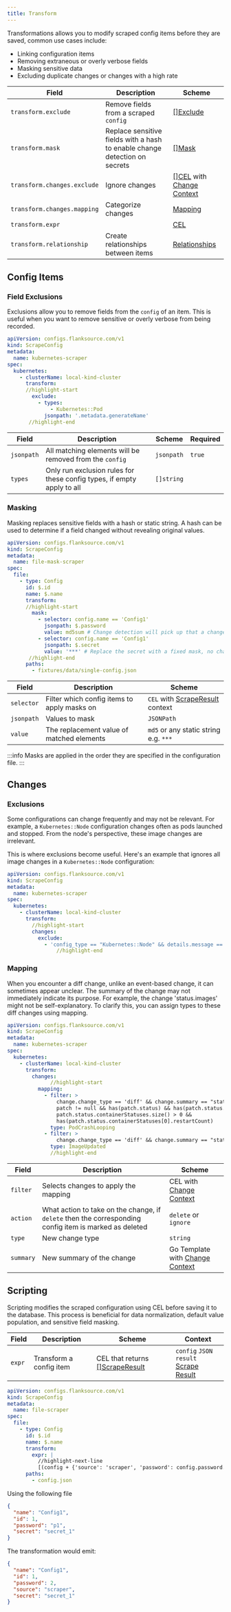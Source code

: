 ```yaml
---
title: Transform
---
```


Transformations allows you to modify scraped config items before they are saved, common use cases include:

- Linking configuration items
- Removing extraneous or overly verbose fields
- Masking sensitive data
- Excluding duplicate changes or changes with a high rate

| Field                       | Description                                                                | Scheme                                                                   |
| --------------------------- | -------------------------------------------------------------------------- | ------------------------------------------------------------------------ |
| `transform.exclude`         | Remove fields from a scraped `config`                                      | [[]Exclude](#field-exclusions)                                           |
| `transform.mask`            | Replace sensitive fields with a hash to enable change detection on secrets | [[]Mask](#masking)                                                       |
| `transform.changes.exclude` | Ignore changes                                                             | [[]CEL](#exclusions) with [Change Context](/reference/config-db/changes) |
| `transform.changes.mapping` | Categorize changes                                                         | [Mapping](#mapping)                                                      |
| `transform.expr`            |                                                                            | [CEL](/reference/scripting/cel)                                          |
| `transform.relationship`    | Create relationships between items                                         | [Relationships](./relationships)                                         |

## Config Items

### Field Exclusions

Exclusions allow you to remove fields from the `config` of an item. This is useful when you want to remove sensitive or overly verbose from being recorded.

```yaml title="kubernetes-exclude-superfluous-fields.yaml"
apiVersion: configs.flanksource.com/v1
kind: ScrapeConfig
metadata:
  name: kubernetes-scraper
spec:
  kubernetes:
    - clusterName: local-kind-cluster
      transform:
      //highlight-start
        exclude:
          - types:
              - Kubernetes::Pod
            jsonpath: '.metadata.generateName'
       //highlight-end
```

| Field      | Description                                                            | Scheme                                            | Required |
| ---------- | ---------------------------------------------------------------------- | ------------------------------------------------- | -------- |
| `jsonpath` | All matching elements will be removed from the `config`                | <CommonLink to="jsonpath">`jsonpath`</CommonLink> | `true`   |
| `types`    | Only run exclusion rules for these config types, if empty apply to all | `[]string`                                        |          |

### Masking

Masking replaces sensitive fields with a hash or static string. A hash can be used to determine if a field changed without revealing original values.

```yaml title="file-mask-scraper.yaml"
apiVersion: configs.flanksource.com/v1
kind: ScrapeConfig
metadata:
  name: file-mask-scraper
spec:
  file:
    - type: Config
      id: $.id
      name: $.name
      transform:
      //highlight-start
        mask:
          - selector: config.name == 'Config1'
            jsonpath: $.password
            value: md5sum # Change detection will pick up that a change has occurred, but not what the change was
          - selector: config.name == 'Config1'
            jsonpath: $.secret
            value: '***' # Replace the secret with a fixed mask, no change detection will be possible
       //highlight-end
      paths:
        - fixtures/data/single-config.json
```

| Field      | Description                                 | Scheme                                                                                                  |
| ---------- | ------------------------------------------- | ------------------------------------------------------------------------------------------------------- |
| `selector` | Filter which config items to apply masks on | <CommonLink to="cel">`CEL`</CommonLink> with [ScrapeResult](/reference/config-db/scrape-result) context |
| `jsonpath` | Values to mask                              | <CommonLink to="jsonpath">`JSONPath`</CommonLink>                                                       |
| `value`    | The replacement value of matched elements   | `md5` or any static string e.g. `***`                                                                   |

:::info
Masks are applied in the order they are specified in the configuration file.
:::

## Changes

### Exclusions

Some configurations can change frequently and may not be relevant. For example, a `Kubernetes::Node` configuration changes often as pods launched and stopped. From the node's perspective, these image changes are irrelevant.

This is where exclusions become useful. Here's an example that ignores all image changes in a `Kubernetes::Node` configuration:

```yaml title="kubernetes-scraper.yaml"
apiVersion: configs.flanksource.com/v1
kind: ScrapeConfig
metadata:
  name: kubernetes-scraper
spec:
  kubernetes:
    - clusterName: local-kind-cluster
      transform:
      	//highlight-start
        changes:
          exclude:
            - 'config_type == "Kubernetes::Node" && details.message == "status.images"'
				//highlight-end
```

### Mapping

When you encounter a diff change, unlike an event-based change, it can sometimes appear unclear. The summary of the change may not immediately indicate its purpose. For example, the change 'status.images' might not be self-explanatory. To clarify this, you can assign types to these diff changes using mapping.

```yaml title="kubernetes-scraper.yaml"
apiVersion: configs.flanksource.com/v1
kind: ScrapeConfig
metadata:
  name: kubernetes-scraper
spec:
  kubernetes:
    - clusterName: local-kind-cluster
      transform:
        changes:
              //highlight-start
          mapping:
            - filter: >
                change.change_type == 'diff' && change.summary == "status.containerStatuses" &&
                patch != null && has(patch.status) && has(patch.status.containerStatuses) &&
                patch.status.containerStatuses.size() > 0 &&
                has(patch.status.containerStatuses[0].restartCount)
              type: PodCrashLooping
            - filter: >
                change.change_type == 'diff' && change.summary == "status.images" && config.kind == "Node"
              type: ImageUpdated
              //highlight-end
```

| Field     | Description                                                                                            | Scheme                                                                                                   |
| --------- | ------------------------------------------------------------------------------------------------------ | -------------------------------------------------------------------------------------------------------- |
| `filter`  | Selects changes to apply the mapping                                                                   | <CommonLink to="cel">CEL</CommonLink> with [Change Context](/reference/config-db/changes)                |
| `action`  | What action to take on the change, if `delete` then the corresponding config item is marked as deleted | `delete` or `ignore`                                                                                     |
| `type`    | New change type                                                                                        | `string`                                                                                                 |
| `summary` | New summary of the change                                                                              | <CommonLink to="gotemplate">Go Template</CommonLink> with [Change Context](/reference/config-db/changes) |

## Scripting

Scripting modifies the scraped configuration using CEL before saving it to the database. This process is beneficial for data normalization, default value population, and sensitive field masking.

| Field  | Description             | Scheme                                                                                                  | Context                                                                          |
| ------ | ----------------------- | ------------------------------------------------------------------------------------------------------- | -------------------------------------------------------------------------------- |
| `expr` | Transform a config item | <CommonLink to="cel">CEL</CommonLink> that returns [[]ScrapeResult](/reference/config-db/scrape-result) | `config` `JSON`<br/>`result` [Scrape Result](/reference/config-db/scrape-result) |

```yaml title="file-scraper.yaml"
apiVersion: configs.flanksource.com/v1
kind: ScrapeConfig
metadata:
  name: file-scraper
spec:
  file:
    - type: Config
      id: $.id
      name: $.name
      transform:
        expr: |
          //highlight-next-line
          [(config + {'source': 'scraper', 'password': config.password.size()})].toJSON()
      paths:
        - config.json
```

Using the following file

```json title=config.json
{
  "name": "Config1",
  "id": 1,
  "password": "p1",
  "secret": "secret_1"
}
```

The transformation would emit:

```json
{
  "name": "Config1",
  "id": 1,
  "password": 2,
  "source": "scraper",
  "secret": "secret_1"
}
```
